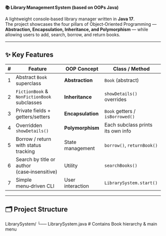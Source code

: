 **📚 Library Management System (based on OOPs Java)**

A lightweight console‑based library manager written in **Java 17**.  
The project showcases the four pillars of Object‑Oriented Programming — **Abstraction, Encapsulation, Inheritance, and Polymorphism** — while allowing users to add, search, borrow, and return books.

---

## ✨ Key Features

| # | Feature | OOP Concept | Class / Method |
|---|---------|-------------|----------------|
| 1 | Abstract `Book` superclass | **Abstraction** | `Book` (abstract) |
| 2 | `FictionBook` & `NonFictionBook` subclasses | **Inheritance** | `showDetails()` overrides |
| 3 | Private fields + getters/setters | **Encapsulation** | `Book` getters / `isBorrowed()` |
| 4 | Overridden `showDetails()` | **Polymorphism** | Each subclass prints its own info |
| 5 | Borrow / return with status tracking | State management | `borrow()`, `returnBook()` |
| 6 | Search by title or author (case‑insensitive) | Utility | `searchBooks()` |
| 7 | Simple menu‑driven CLI | User interaction | `LibrarySystem.start()` |

---

## 🗂 Project Structure
LibrarySystem/
└── LibrarySystem.java # Contains Book hierarchy & main menu
